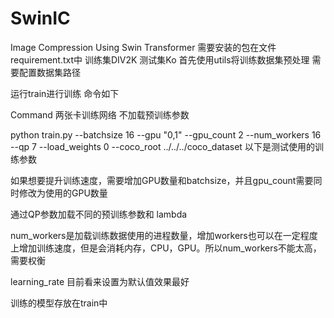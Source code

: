 # SwinIC
Image Compression Using Swin Transformer
需要安装的包在文件requirement.txt中
训练集DIV2K 测试集Ko
首先使用utils将训练数据集预处理 需要配置数据集路径

运行train进行训练 命令如下

Command
两张卡训练网络 不加载预训练参数

python train.py --batchsize 16 --gpu "0,1" --gpu_count 2 --num_workers 16 --qp 7 --load_weights 0 --coco_root ../../../coco_dataset
以下是测试使用的训练参数

如果想要提升训练速度，需要增加GPU数量和batchsize，并且gpu_count需要同时修改为使用的GPU数量

通过QP参数加载不同的预训练参数和 lambda

num_workers是加载训练数据使用的进程数量，增加workers也可以在一定程度上增加训练速度，但是会消耗内存，CPU，GPU。所以num_workers不能太高，需要权衡

learning_rate 目前看来设置为默认值效果最好

训练的模型存放在train中
